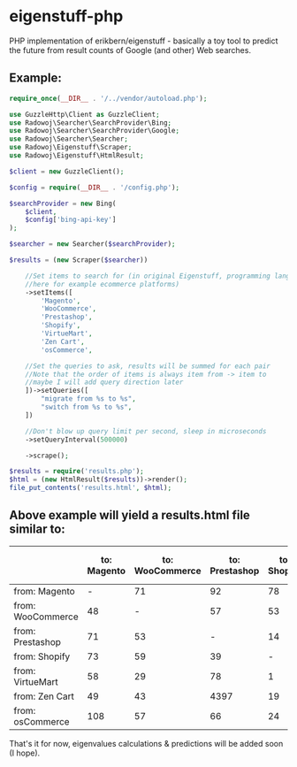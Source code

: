 # eigenstuff-php
PHP implementation of erikbern/eigenstuff - basically a toy tool to predict the future from result counts of Google (and other) Web searches.

## Example:
```php
require_once(__DIR__ . '/../vendor/autoload.php');

use GuzzleHttp\Client as GuzzleClient;
use Radowoj\Searcher\SearchProvider\Bing;
use Radowoj\Searcher\SearchProvider\Google;
use Radowoj\Searcher\Searcher;
use Radowoj\Eigenstuff\Scraper;
use Radowoj\Eigenstuff\HtmlResult;

$client = new GuzzleClient();

$config = require(__DIR__ . '/config.php');

$searchProvider = new Bing(
    $client,
    $config['bing-api-key']
);

$searcher = new Searcher($searchProvider);

$results = (new Scraper($searcher))

    //Set items to search for (in original Eigenstuff, programming languages,
    //here for example ecommerce platforms)
    ->setItems([
        'Magento',
        'WooCommerce',
        'Prestashop',
        'Shopify',
        'VirtueMart',
        'Zen Cart',
        'osCommerce',

    //Set the queries to ask, results will be summed for each pair
    //Note that the order of items is always item from -> item to
    //maybe I will add query direction later
    ])->setQueries([
        "migrate from %s to %s",
        "switch from %s to %s",
    ])

    //Don't blow up query limit per second, sleep in microseconds
    ->setQueryInterval(500000)

    ->scrape();

$results = require('results.php');
$html = (new HtmlResult($results))->render();
file_put_contents('results.html', $html);

```

## Above example will yield a results.html file similar to:

&nbsp; | **to: Magento** | **to: WooCommerce** | **to: Prestashop** | **to: Shopify** | **to: VirtueMart** | **to: Zen Cart** | **to: osCommerce**
--- | --- | --- | --- | --- | --- | --- | ---
from: Magento |	- |	71 |	92 |	78 |	59 |	3 |	53
from: WooCommerce |	48 |	- |	57 |	53 |	3 |	0 |	8
from: Prestashop |	71 |	53 |	- |	14 |	35 |	1 |	29
from: Shopify |	73 |	59 |	39 |	- |	1 |	0 |	0
from: VirtueMart |	58 |	29 |	78 |	1 |	- |	13 |	41
from: Zen Cart |	49 |	43 |	4397 |	19 |	54 |	- |	54
from: osCommerce |	108 |	57 |	66 |	24 |	50 |	45 |	- 


That's it for now, eigenvalues calculations & predictions will be added soon (I hope).
